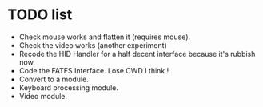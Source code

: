# TODO list

- Check mouse works and flatten it (requires mouse).
- Check the video works (another experiment)
- Recode the HID Handler for a half decent interface because it's rubbish now.
- Code the FATFS Interface. Lose CWD I think !
- Convert to a module.
- Keyboard processing module.
- Video module.
